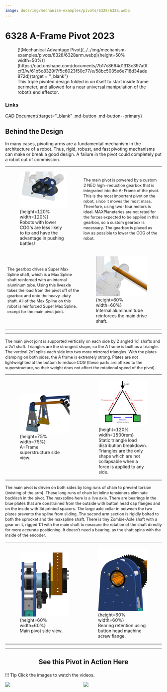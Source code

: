 ```yaml
---
image: docs/img/mechanism-examples/pivots/6328/6328.webp
---
```


<style>

td, th , table{
   border: none!important;
}

td{
  text-align: left !important;
  vertical-align: middle !important;
}

table tr:hover{
    background-color: transparent !important;
}

</style>

# 6328 A-Frame Pivot 2023

<figure markdown="span">
[![Mechanical Advantage Pivot](../../img/mechanism-examples/pivots/6328/6328arm.webp){height=50% width=50%}](https://cad.onshape.com/documents/7b17c8664d1313c397a0fcf3/w/61b5c8329f7f5c6023f50c77/e/58bc5035e6e718d34ade872d){target = "_blank"}
<figcaption>This triple pivoted design folded in on itself to start inside frame perimeter, and allowed for a near universal manipulation of the robot’s end effector.</figcaption>
</figure>

### Links

[CAD Document](https://cad.onshape.com/documents/7b17c8664d1313c397a0fcf3/w/61b5c8329f7f5c6023f50c77/e/58bc5035e6e718d34ade872d "CAD Document Link"){:target="_blank" .md-button .md-button--primary}

## Behind the Design

In many cases, pivoting arms are a fundamental mechanism in the architecture of a robot. Thus, rigid, robust, and fast pivoting mechanisms can make or break a good design. A failure in the pivot could completely put a robot out of commission.

|||
|:-:|:-:|
|<figure>![Main Pivot Gearbox](../../img/mechanism-examples/pivots/6328/gearbox.webp){height=120% width=120%}<figcaption> Robots with lower COG's are less likely to tip and have the advantage in pushing battles! </figcaption></figure>|<span style="font-size:.8rem;">The main pivot is powered by a custom 2 NEO high-reduction gearbox that is integrated into the A-Frame of the pivot. This is the most important pivot on the robot, since it moves the most mass. Therefore, using two-four motors is ideal. MAXPlanetaries are not rated for the forces expected to be applied in this gearbox, so a custom gearbox is necessary. The gearbox is placed as low as possible to lower the COG of the robot.</span>|
|<span style="font-size:.8rem;"> The gearbox drives a Super Max Spline shaft, which is a Max Spline shaft reinforced with an internal aluminum tube. Using this liveaxle takes the load from the pivot off of the gearbox and onto the heavy-duty shaft. All of the Max Spline on this robot is reinforced Super Max Spline, except for the main pivot joint.</span>|<figure>![Super Max Spline](../../img/mechanism-examples/pivots/6328/supermaxspline.webp){height=60% width=60%}<figcaption> Internal aluminum tube reinforces the main drive shaft. </figcaption></figure>|

***
<span style="text-align: center; font-size:.8rem">The main pivot joint is supported vertically on each side by 2 angled 1x1 shafts and a 2x1 shaft. Triangles are the strongest shape, so the A frame is built as a triangle. The vertical 2x1 splits each side into two more mirrored triangles. With the plates clamping on both sides, the A frame is extremely strong. Plates are not lightweighted at the bottom to reduce COG (these parts are affixed to the superstructure, so their weight does not affect the rotational speed of the pivot).</span>

|||
|:-:|:-:|
|<figure>![6328 A-Frame](../../img/mechanism-examples/pivots/6328/aframe.webp){height=75% width=75%}<figcaption> A-Frame superstructure side view. </figcaption></figure>|<figure>![Triangle Breakdown](../../img/mechanism-examples/pivots/6328/triangles.webp){height=120% width=1500rem}<figcaption> Static triangle load distribution breakdown. Triangles are the only shape which are not collapsable when a force is applied to any side. </figcaption></figure>|

<span style="text-align: center; font-size:.8rem">The main pivot is driven on both sides by long runs of chain to prevent torsion (twisting of the arm). These long runs of chain let inline tensioners eliminate backlash in the pivot. The maxspline here is a live axle. There are bearings in the blue plates that are constrained from the outside with button head cap flanges and on the inside with 3d printed spacers. The large axle collar in between the two plates prevents the spline from sliding. The second arm section is rigidly bolted to both the sprocket and the maxspline shaft. There is tiny Zombie-Axle shaft with a gear on it, rigged 1:1 with the main shaft to measure the rotation of the shaft directly for more accurate positioning. It doesn’t need a bearing, as the shaft spins with the inside of the encoder.</span>

|||
|:-:|:-:|
|<figure>![Main Pivot](../../img/mechanism-examples/pivots/6328/mainpivot.webp){height=60% width=60%}<figcaption> Main pivot side view. </figcaption></figure>|<figure>![Pivot Bearing Retention](../../img/mechanism-examples/pivots/6328/pivot_side.webp){height=60% width=60%}<figcaption> Bearing retention using button head machine screw flange. </figcaption></figure>|

***

## <p style="text-align: center;"> See this Pivot in Action Here </p>

!!! Tip
    Click the images to watch the videos.


<a href=https://youtu.be/3cXXOSFAnJU> <img align="left" src="/img/mechanism-examples/pivots/6328/6328btb.webp" style="width:45%"></a> <a href=https://youtu.be/89FRu3nUPtU><img align="right" src=/img/mechanism-examples/pivots/6328/6328_match.webp style="width:50%"></a>

<br>
